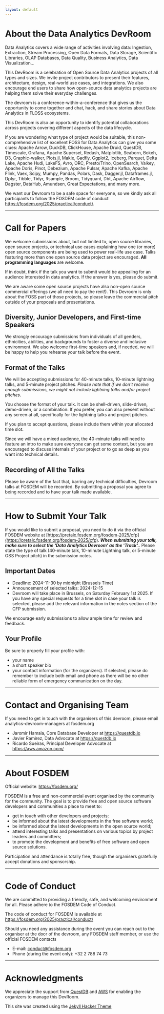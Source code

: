 ```yaml
---
layout: default
---
```


# About the Data Analytics DevRoom

Data Analytics covers a wide range of activities involving data: Ingestion, Extraction, Stream Processing, Open Data
Formats, Data Storage, Scientific Libraries, OLAP Databases, Data Quality, Business Analytics, Data Visualization...

This DevRoom is a celebration of Open Source Data Analytics projects of all types and sizes. We invite project
contributors to present their features, architecture, design, real-world use cases, and integrations. We also encourage
end users to share how open-source data analytics projects are helping them solve their everyday challenges.

The devroom is a conference-within-a-conference that gives us the opportunity to come together and chat,
hack, and share stories about Data Analytics in FLOSS ecosystems.

This DevRoom is also an opportunity to identify potential collaborations across projects covering different aspects of
the data lifecycle.

If you are wondering what type of project would be suitable, this non-comprehensive list of excellent FOSS for Data
Analytics can give you some clues: Apache Arrow, DuckDB, ClickHouse, Apache Druid,
QuestDB, Timescale, Grafana, Apache Superset, Redash, Matplotlib, Seaborn, Bokeh, D3, Graphic-walker, Plots.jl, Makie,
Gadfly, Ggplot2, Iceberg, Parquet, Delta Lake, Apache Hudi, LakeFS, Avro, ORC, Presto/Trino, OpenSearch, Valkey,
Apache Doris, Pinot, Debezium, Apache Pulsar, Apache Kafka, Apache Flink, Vaex, Scipy, Mumpy, Pandas, Polars, Dask,
Dagger.jl, Dataframes.jl, Dplyr, Tibble, Tidyr, Rsample, Broom, Tidyquant,  Dbt, Apache Airflow, Dagster, DataHub,
Amundsen, Great Expectations, and many more.


We want our Devroom to be a safe space for everyone, so we kindly ask all participants to follow the FOSDEM code of
conduct https://fosdem.org/2025/practical/conduct/.

***

# Call for Papers

We welcome submissions about, but not limited to, open source libraries, open source projects, or technical use cases
explaining how one (or more) open source components are being used to power real-life use case. Talks featuring more
than one open source data project are encouraged. **All programming languages** are welcome.

If in doubt, think if the talk you want to submit would be appealing for an audience interested in data analytics. If
the answer is yes, please do submit.

We are aware some open source projects have also non-open source commercial offerings (we all need to pay the rent!).
This Devroom is only about the FOSS part of those projects, so please leave the commercial pitch outside of your
proposals and presentations.

## Diversity, Junior Developers, and First-time Speakers

We strongly encourage submissions from individuals of all genders, ethnicities, abilities, and backgrounds to foster a diverse and inclusive environment. We also welcome first-time
speakers and, if needed, we will be happy to help you rehearse your talk before the event.

## Format of the Talks

We will be accepting submissions for 40-minute talks, 10-minute lightning talks, and 5-minute project pitches.
_Please note that if we don't receive enough submissions, we might not include lightning talks and/or project pitches_.

You choose the format of your talk. It can be shell-driven, slide-driven, demo-driven, or a combination. If you prefer,
you can also present without any screen at all, specifically for the lightning talks and project pitches.

If you plan to accept questions, please include them within your allocated time slot.

Since we will have a mixed audience, the 40-minute talks will need to feature an intro to make sure everyone can get some
context, but you are encouraged to discuss internals of your project or to go as deep as you want into technical details.

## Recording of All the Talks

Please be aware of the fact that, barring any technical difficulties, Devroom talks at FOSDEM will be recorded. By
submitting a proposal you agree to being recorded and to have your talk made available.

***

# How to Submit Your Talk

If you would like to submit a proposal, you need to do it via the official FOSDEM website at
[https://pretalx.fosdem.org/fosdem-2025/cfp](https://pretalx.fosdem.org/fosdem-2025/cfp).
 **_When submitting your talk, make sure to select the ‘Data Analytics Devroom’ as the 'Track’._**.
 Please state the type of talk (40-minute talk, 10-minute Lightning talk, or 5-minute OSS Project pitch) in the submission
 notes.


## Important Dates

* Deadline: 2024-11-30 by midnight (Brussels Time)
* Announcement of selected talks: 2024-12-15
* Devroom will take place in Brussels, on Saturday February 1st 2025. If you have any special requests for a time slot in
case your talk is selected, please add the relevant information in the notes section of the CFP submission.

We encourage early submissions to allow ample time for review and feedback.

## Your Profile

Be sure to properly fill your profile with:
* your name
* a short speaker bio
* your contact information (for the organizers). If selected, please do remember to include both email and phone as
there will be no other reliable form of emergency communication on the day.

***

# Contact and Organising Team

If you need to get in touch with the organisers of this devroom, please email analytics-devroom-managers at fosdem.org

* Jaromir Hamala, Core Database Developer at https://questdb.io
* Javier Ramirez, Data Advocate at https://questdb.io
* Ricardo Sueiras, Principal Developer Advocate at https://aws.amazon.com/

***

# About FOSDEM

Official website: https://fosdem.org/

FOSDEM is a free and non-commercial event organised by the community for
the community. The goal is to provide free and open source software
developers and communities a place to meet to:

* get in touch with other developers and projects;
* be informed about the latest developments in the free software world;
* be informed about the latest developments in the open source world;
* attend interesting talks and presentations on various topics by project
leaders and committers;
* to promote the development and benefits of free software and open source
solutions.

Participation and attendance is totally free, though the organisers
gratefully accept donations and sponsorship.

****

# Code of Conduct

We are committed to providing a friendly, safe, and welcoming environment for all. Please adhere to the FOSDEM Code of Conduct.

The code of conduct for FOSDEM is available at https://fosdem.org/2025/practical/conduct/

Should you need any assistance during the event you can reach out to the organiser at the door of the devroom, any FOSDEM staff member, or use the official FOSDEM contacts

* E-mail: conduct@fosdem.org
* Phone (during the event only): +32 2 788 74 73


***

# Acknowledgments

We appreciate the support from [QuestDB](https://questdb.io) and [AWS](https://aws.amazon.com/) for enabling the organizers to manage this DevRoom.

This site was created using the [Jekyll Hacker Theme](https://pages-themes.github.io/hacker/)





